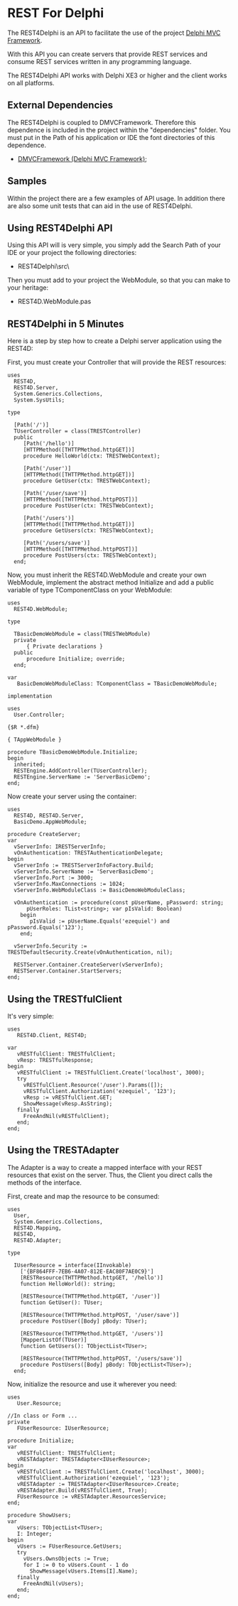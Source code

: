 # REST For Delphi #

The REST4Delphi is an API to facilitate the use of the project [Delphi MVC Framework](https://github.com/danieleteti/delphimvcframework).

With this API you can create servers that provide REST services and consume REST services written in any programming language.

The REST4Delphi API works with Delphi XE3 or higher and the client works on all platforms.

## External Dependencies ##

The REST4Delphi is coupled to DMVCFramework. Therefore this dependence is included in the project within the "dependencies" folder. You must put in the Path of his application or IDE the font directories of this dependence.

- [DMVCFramework (Delphi MVC Framework)](https://github.com/danieleteti/delphimvcframework);

## Samples ##

Within the project there are a few examples of API usage. In addition there are also some unit tests that can aid in the use of REST4Delphi.

## Using REST4Delphi API ##

Using this API will is very simple, you simply add the Search Path of your IDE or your project the following directories:

- REST4Delphi\src\

Then you must add to your project the WebModule, so that you can make to your heritage:

- REST4D.WebModule.pas

## REST4Delphi in 5 Minutes ##

Here is a step by step how to create a Delphi server application using the REST4D:

First, you must create your Controller that will provide the REST resources:

    uses
      REST4D,
      REST4D.Server,
      System.Generics.Collections,
      System.SysUtils;
    
    type
    
      [Path('/')]
      TUserController = class(TRESTController)
      public
         [Path('/hello')]
         [HTTPMethod([THTTPMethod.httpGET])]
         procedure HelloWorld(ctx: TRESTWebContext);
    
         [Path('/user')]
         [HTTPMethod([THTTPMethod.httpGET])]
         procedure GetUser(ctx: TRESTWebContext);
    
         [Path('/user/save')]
         [HTTPMethod([THTTPMethod.httpPOST])]
         procedure PostUser(ctx: TRESTWebContext);
    
         [Path('/users')]
         [HTTPMethod([THTTPMethod.httpGET])]
         procedure GetUsers(ctx: TRESTWebContext);
    
         [Path('/users/save')]
         [HTTPMethod([THTTPMethod.httpPOST])]
         procedure PostUsers(ctx: TRESTWebContext);
      end;

Now, you must inherit the REST4D.WebModule and create your own WebModule, implement the abstract method Initialize and add a public variable of type TComponentClass on your WebModule: 

    uses
      REST4D.WebModule;
    
    type
    
      TBasicDemoWebModule = class(TRESTWebModule)
      private
          { Private declarations }
      public
          procedure Initialize; override;
      end;
    
    var
       BasicDemoWebModuleClass: TComponentClass = TBasicDemoWebModule;
    
    implementation
    
    uses
      User.Controller;
    
    {$R *.dfm}
    
    { TAppWebModule }
    
    procedure TBasicDemoWebModule.Initialize;
    begin
      inherited;
      RESTEngine.AddController(TUserController);
      RESTEngine.ServerName := 'ServerBasicDemo';
    end;

Now create your server using the container:

    uses
      REST4D, REST4D.Server,
      BasicDemo.AppWebModule;
    
    procedure CreateServer;
    var
      vServerInfo: IRESTServerInfo;
      vOnAuthentication: TRESTAuthenticationDelegate;
    begin
      vServerInfo := TRESTServerInfoFactory.Build;
      vServerInfo.ServerName := 'ServerBasicDemo';
      vServerInfo.Port := 3000;
      vServerInfo.MaxConnections := 1024;
      vServerInfo.WebModuleClass := BasicDemoWebModuleClass;
      
      vOnAuthentication := procedure(const pUserName, pPassword: string;
          pUserRoles: TList<string>; var pIsValid: Boolean)
        begin
           pIsValid := pUserName.Equals('ezequiel') and pPassword.Equals('123');
        end;

      vServerInfo.Security := TRESTDefaultSecurity.Create(vOnAuthentication, nil);
    
      RESTServer.Container.CreateServer(vServerInfo);
      RESTServer.Container.StartServers;
    end;

## Using the TRESTfulClient ##

It's very simple:
 
    uses
       REST4D.Client, REST4D;
    
    var
       vRESTfulClient: TRESTfulClient;
       vResp: TRESTfulResponse;
    begin
       vRESTfulClient := TRESTfulClient.Create('localhost', 3000);
       try
         vRESTfulClient.Resource('/user').Params([]);
         vRESTfulClient.Authorization('ezequiel', '123');    
         vResp := vRESTfulClient.GET;   
         ShowMessage(vResp.AsString);
       finally
         FreeAndNil(vRESTfulClient);
       end;
    end;

## Using the TRESTAdapter ##

The Adapter is a way to create a mapped interface with your REST resources that exist on the server. Thus, the Client you direct calls the methods of the interface.

First, create and map the resource to be consumed:
    
    uses
      User,
      System.Generics.Collections,
      REST4D.Mapping,      
      REST4D,
      REST4D.Adapter;
    
    type
    
      IUserResource = interface(IInvokable)
        ['{BF864FFF-7EB6-4A07-812E-EAC80F7AE0C9}']
        [RESTResource(THTTPMethod.httpGET, '/hello')]
        function HelloWorld(): string;
    
        [RESTResource(THTTPMethod.httpGET, '/user')]
        function GetUser(): TUser;
    
        [RESTResource(THTTPMethod.httpPOST, '/user/save')]
        procedure PostUser([Body] pBody: TUser);
    
        [RESTResource(THTTPMethod.httpGET, '/users')]
        [MapperListOf(TUser)]
        function GetUsers(): TObjectList<TUser>;
    
        [RESTResource(THTTPMethod.httpPOST, '/users/save')]
        procedure PostUsers([Body] pBody: TObjectList<TUser>);
      end;

Now, initialize the resource and use it wherever you need:

    uses
       User.Resource;
    
    //In class or Form ...
    private
       FUserResource: IUserResource;
    
    procedure Initialize;
    var
       vRESTfulClient: TRESTfulClient;
       vRESTAdapter: TRESTAdapter<IUserResource>;
    begin
       vRESTfulClient := TRESTfulClient.Create('localhost', 3000);
       vRESTfulClient.Authorization('ezequiel', '123');
       vRESTAdapter := TRESTAdapter<IUserResource>.Create;
       vRESTAdapter.Build(vRESTfulClient, True);
       FUserResource := vRESTAdapter.ResourcesService;
    end;

    procedure ShowUsers;
    var
       vUsers: TObjectList<TUser>;
       I: Integer;
    begin
       vUsers := FUserResource.GetUsers;
       try
         vUsers.OwnsObjects := True;
         for I := 0 to vUsers.Count - 1 do
           ShowMessage(vUsers.Items[I].Name);
       finally
         FreeAndNil(vUsers);
       end;
    end;